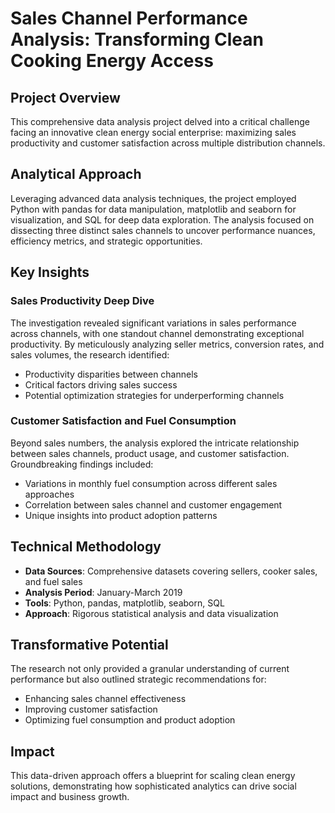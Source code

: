 # Sales Channel Performance Analysis: Transforming Clean Cooking Energy Access

## Project Overview
This comprehensive data analysis project delved into a critical challenge facing an innovative clean energy social enterprise: maximizing sales productivity and customer satisfaction across multiple distribution channels.

## Analytical Approach
Leveraging advanced data analysis techniques, the project employed Python with pandas for data manipulation, matplotlib and seaborn for visualization, and SQL for deep data exploration. The analysis focused on dissecting three distinct sales channels to uncover performance nuances, efficiency metrics, and strategic opportunities.

## Key Insights

### Sales Productivity Deep Dive
The investigation revealed significant variations in sales performance across channels, with one standout channel demonstrating exceptional productivity. By meticulously analyzing seller metrics, conversion rates, and sales volumes, the research identified:
- Productivity disparities between channels
- Critical factors driving sales success
- Potential optimization strategies for underperforming channels

### Customer Satisfaction and Fuel Consumption
Beyond sales numbers, the analysis explored the intricate relationship between sales channels, product usage, and customer satisfaction. Groundbreaking findings included:
- Variations in monthly fuel consumption across different sales approaches
- Correlation between sales channel and customer engagement
- Unique insights into product adoption patterns

## Technical Methodology
- **Data Sources**: Comprehensive datasets covering sellers, cooker sales, and fuel sales
- **Analysis Period**: January-March 2019
- **Tools**: Python, pandas, matplotlib, seaborn, SQL
- **Approach**: Rigorous statistical analysis and data visualization

## Transformative Potential
The research not only provided a granular understanding of current performance but also outlined strategic recommendations for:
- Enhancing sales channel effectiveness
- Improving customer satisfaction
- Optimizing fuel consumption and product adoption

## Impact
This data-driven approach offers a blueprint for scaling clean energy solutions, demonstrating how sophisticated analytics can drive social impact and business growth.

